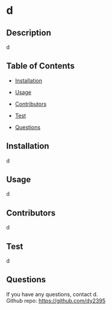 
  # d

  ## Description

  d

  ## Table of Contents

  - [Installation](#installation)
  - [Usage](#usage)
  - [Contributors](#contributors)
  - [Test](#test)
  
  - [Questions](#questions)
 
  ## Installation

  d

  ## Usage

  d

  ## Contributors

  d
  
  ## Test

  d

  

  ## Questions

  If you have any questions, contact d. <br />
  Github repo: https://github.com/dy2395

